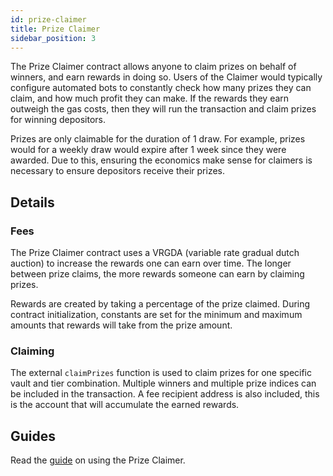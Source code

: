 ```yaml
---
id: prize-claimer
title: Prize Claimer
sidebar_position: 3
---
```


The Prize Claimer contract allows anyone to claim prizes on behalf of winners, and earn rewards in doing so. Users of the Claimer would typically configure automated bots to constantly check how many prizes they can claim, and how much profit they can make. If the rewards they earn outweigh the gas costs, then they will run the transaction and claim prizes for winning depositors. 

Prizes are only claimable for the duration of 1 draw. For example, prizes would for a weekly draw would expire after 1 week since they were awarded. Due to this, ensuring the economics make sense for claimers is necessary to ensure depositors receive their prizes.

## Details

### Fees

The Prize Claimer contract uses a VRGDA (variable rate gradual dutch auction) to increase the rewards one can earn over time. The longer between prize claims, the more rewards someone can earn by claiming prizes.

Rewards are created by taking a percentage of the prize claimed. During contract initialization, constants are set for the minimum and maximum amounts that rewards will take from the prize amount.

### Claiming

The external `claimPrizes` function is used to claim prizes for one specific vault and tier combination. Multiple winners and multiple prize indices can be included in the transaction. A fee recipient address is also included, this is the account that will accumulate the earned rewards.

## Guides

Read the [guide](../guides/bots/ClaimingPrizes.md) on using the Prize Claimer.
